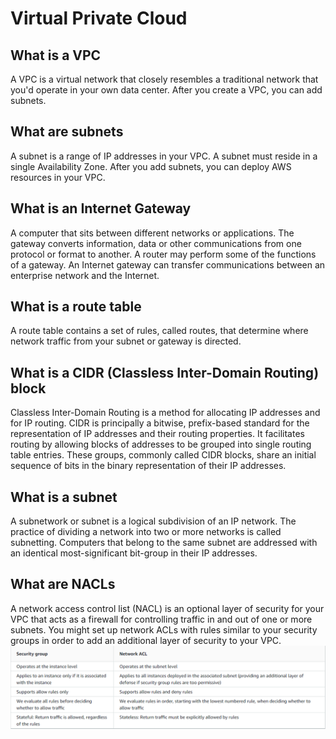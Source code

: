 # Virtual Private Cloud

## What is a VPC
A VPC is a virtual network that closely resembles a traditional network that you'd operate in your own data center. After you create a VPC, you can add subnets.

## What are subnets
A subnet is a range of IP addresses in your VPC. A subnet must reside in a single Availability Zone. After you add subnets, you can deploy AWS resources in your VPC.

## What is an Internet Gateway
A computer that sits between different networks or applications. The gateway converts information, data or other communications from one protocol or format to another. A router may perform some of the functions of a gateway. An Internet gateway can transfer communications between an enterprise network and the Internet.

## What is a route table
A route table contains a set of rules, called routes, that determine where network traffic from your subnet or gateway is directed.

## What is a CIDR (Classless Inter-Domain Routing) block
Classless Inter-Domain Routing is a method for allocating IP addresses and for IP routing.
CIDR is principally a bitwise, prefix-based standard for the representation of IP addresses and their routing properties. It facilitates routing by allowing blocks of addresses to be grouped into single routing table entries. These groups, commonly called CIDR blocks, share an initial sequence of bits in the binary representation of their IP addresses.

## What is a subnet
A subnetwork or subnet is a logical subdivision of an IP network. The practice of dividing a network into two or more networks is called subnetting.
Computers that belong to the same subnet are addressed with an identical most-significant bit-group in their IP addresses. 

## What are NACLs
A network access control list (NACL) is an optional layer of security for your VPC that acts as a firewall for controlling traffic in and out of one or more subnets. You might set up network ACLs with rules similar to your security groups in order to add an additional layer of security to your VPC.
![](images/sg_vs_nacls.png)